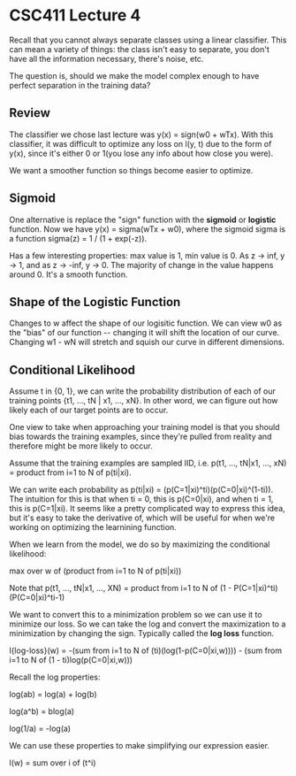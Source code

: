 CSC411 Lecture 4
================

Recall that you cannot always separate classes using a linear classifier.
This can mean a variety of things: the class isn't easy to separate,
you don't have all the information necessary, there's noise, etc.

The question is, should we make the model complex enough to have
perfect separation in the training data?

Review
---------

The classifier we chose last lecture was y(x) = sign(w0 + wTx).
With this classifier, it was difficult to optimize any loss on
l(y, t) due to the form of y(x), since it's either 0 or 1(you lose
any info about how close you were).

We want a smoother function so things become easier to optimize.

Sigmoid
----------

One alternative is replace the "sign" function with the **sigmoid**
or **logistic** function. Now we have y(x) = sigma(wTx + w0),
where the sigmoid sigma is a function sigma(z) = 1 / (1 + exp(-z)).

Has a few interesting properties: max value is 1, min value is 0. As
z -> inf, y -> 1, and as z -> -inf, y -> 0. The majority of change
in the value happens around 0. It's a smooth function.

Shape of the Logistic Function
------------------------------

Changes to w affect the shape of our logisitic function. We can
view w0 as the "bias" of our function -- changing it will shift
the location of our curve. Changing w1 - wN will stretch and squish
our curve in different dimensions.

Conditional Likelihood
------------------------

Assume t in {0, 1}, we can write the probability distribution of
each of our training points {t1, ..., tN | x1, ..., xN}. In other
word, we can figure out how likely each of our target points
are to occur.

One view to take when approaching your training model is that you should
bias towards the training examples, since they're pulled from reality
and therefore might be more likely to occur.

Assume that the training examples are sampled IID, i.e.
p(t1, ..., tN|x1, ..., xN) = product from i=1 to N of p(ti|xi).

We can write each probability as
p(ti|xi) = (p(C=1|xi)^ti)(p(C=0|xi)^(1-ti)). The intuition for this
is that when ti = 0, this is p(C=0|xi), and when
ti = 1, this is p(C=1|xi). It seems like a pretty complicated way
to express this idea, but it's easy to take the derivative of, which
will be useful for when we're working on optimizing the learnining
function.

When we learn from the model, we do so by maximizing the conditional likelihood:

max over w of (product from i=1 to N of p(ti|xi))

Note that p(t1, ..., tN|x1, ..., XN) =
product from i=1 to N of (1 - P(C=1|xi)^ti)(P(C=0|xi)^ti-1)

We want to convert this to a minimization problem so we can use it to
minimize our loss. So we can take the log and convert the maximization
to a minimization by changing the sign. Typically called the **log loss**
function.

l{log-loss}(w) = -(sum from i=1 to N of (ti)(log(1-p(C=0|xi,w)))) -
(sum from i=1 to N of (1 - ti)log(p(C=0|xi,w)))

Recall the log properties:

log(ab) = log(a) + log(b)

log(a^b) = blog(a)

log(1/a) = -log(a)

We can use these properties to make simplifying our expression easier.

l(w) = sum over i of (t^i)